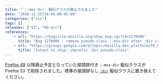 ```yaml
---
title: "`:-moz-dir` 擬似クラスが廃止されました"
date: "2016-11-25T18:48:00-05:00"
categories: ["css"]
tags: []
releases: ["53", "60-esr"]
references:
    - url: "https://bugzilla.mozilla.org/show_bug.cgi?id=1270406"
      title: "Bug 1270406 - remove pseudo class :-moz-dir after :dir is shipped"
    - url: "https://groups.google.com/d/topic/mozilla.dev.platform/F0_UbXAfB_4/discussion"
      title: "Intent to ship: unprefix :dir pseudo-class"
---
```

[Firefox 49](https://www.fxsitecompat.dev/ja/docs/2016/dir-css-pseudo-class-has-been-unprefixed/) 以降廃止予定となっていた接頭辞付き `:-moz-dir` 擬似クラスが Firefox 53 で削除されました。標準の接頭辞なし [`:dir`](https://developer.mozilla.org/docs/Web/CSS/:dir) 擬似クラスに置き換えてください。
